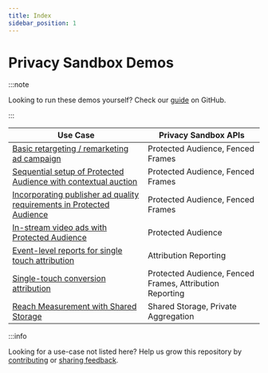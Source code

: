 ```yaml
---
title: Index
sidebar_position: 1
---
```


# Privacy Sandbox Demos

:::note

Looking to run these demos yourself? Check our [guide](https://github.com/privacysandbox/privacy-sandbox-demos/blob/main/README.md) on GitHub.

:::

| **Use Case**                                                                                               | **Privacy Sandbox APIs**                                 |
| ---------------------------------------------------------------------------------------------------------- | -------------------------------------------------------- |
| [Basic retargeting / remarketing ad campaign](demos/retargeting-remarketing.md)                            | Protected Audience, Fenced Frames                        |
| [Sequential setup of Protected Audience with contextual auction](demos/sequential-auction-setup.md)        | Protected Audience, Fenced Frames                        |
| [Incorporating publisher ad quality requirements in Protected Audience](demos/publisher-ad-quality-req.md) | Protected Audience, Fenced Frames                        |
| [In-stream video ads with Protected Audience](demos/instream-video-ad.md)                                  | Protected Audience                                       |
| [Event-level reports for single touch attribution](demos/single-touch-event-level-report.md)               | Attribution Reporting                                    |
| [Single-touch conversion attribution](demos/single-touch-conversion-attribution.md)                        | Protected Audience, Fenced Frames, Attribution Reporting |
| [Reach Measurement with Shared Storage](demos/reach-measurement-with-shared-storage.md)                    | Shared Storage, Private Aggregation                      |

:::info

Looking for a use-case not listed here? Help us grow this repository by
[contributing](https://github.com/privacysandbox/privacy-sandbox-demos/blob/main/CONTRIBUTING.md) or
[sharing feedback](https://github.com/privacysandbox/privacy-sandbox-demos/issues).
